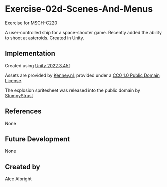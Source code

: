 # Exercise-02d-Scenes-And-Menus

Exercise for MSCH-C220

A user-controlled ship for a space-shooter game. Recently added the ability to shoot at asteroids. Created in Unity.

## Implementation

Created using [Unity 2022.3.45f](https://unity.com)

Assets are provided by [Kenney.nl](https://kenney.nl/assets/space-shooter-extension), provided under a [CC0 1.0 Public Domain License](https://creativecommons.org/publicdomain/zero/1.0/).

The explosion spritesheet was released into the public domain by [StumpyStrust](https://opengameart.org/content/explosion-sheet)

## References
None

## Future Development
None

## Created by
Alec Albright
